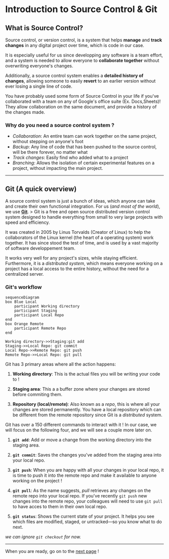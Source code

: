 # Introduction to Source Control & Git

## What is Source Control?

Source control, or version control, is a system that helps **manage** and
**track changes** in any digital project over time, which is code in our case.

It is especially useful for us since developping any software is a team effort,
and a system is needed to allow everyone to **collaborate together** without
overwriting everyone's changes.

Additionally, a source control system enables a **detailed history of changes**,
allowing someone to easily **revert** to an earlier version without ever losing
a single line of code.

You have probably used some form of Source Control in your life if you've
collaborated with a team on any of Google's office suite (Ex. Docs,Sheets)! They
allow collaboration on the same document, and provide a history of the changes
made.

### Why do you need a source control system ?

- _Collaboration_: An entire team can work together on the same project, without
  stepping on anyone's foot
- _Backup_: Any line of code that has been pushed to the source control, will be
  there forever, no matter what
- _Track changes_: Easily find who added what to a project
- _Branching_: Allows the isolation of certain experimental features on a
  project, without impacting the main project.

---

## Git (A quick overview)

A source control system is just a bunch of ideas, which anyone can take and
create their own functional integration. For us (_and most of the world_), we
use [**Git**](https://git-scm.com/). > Git is a free and open source distributed
version control system designed to handle everything from small to very large
projects with speed and efficiency.

It was created in 2005 by Linus Torvalds (Creator of Linux) to help the
collaborators of the Linux kernel (the heart of a operating system) work
together. It has since stood the test of time, and is used by a vast majority of
software developpement team.

It works very well for any project's sizes, while staying efficient.
Furthermore, it is a _distributed system_, which means everyone working on a
project has a local access to the entire history, without the need for a
centralized server.

### Git's workflow

```mermaid
sequenceDiagram
box Blue Local
    participant Working directory
    participant Staging
    participant Local Repo
end
box Orange Remote
    participant Remote Repo
end

Working directory->>Staging:git add
Staging->>Local Repo: git commit
Local Repo->>Remote Repo: git push
Remote Repo->>Local Repo: git pull
```

Git has 3 primary areas where all the action happens:

1. **Working directory**: This is the actual files you will be writing your code
   to !

2. **Staging area**: This a a buffer zone where your changes are stored before
   commiting them.

3. **Repository (local/remote)**: Also known as a _repo_, this is where all your
   changes are stored permanently. You have a local repository which can be
   different from the remote repository since Git is a _distributed_ system.

Git has over a 150 different commands to interact with it ! In our case, we will
focus on the following four, and we will see a couple more later on.

1. **`git add`**: Add or move a change from the working directory into the
   staging area.

2. **`git commit`**: Saves the changes you've added from the staging area into
   your local repo.

3. **`git push`**: When you are happy with all your changes in your local repo,
   it is time to push it into the remote repo and make it available to anyone
   working on the project !

4. **`git pull`**: As the name suggests, _pull_ retrieves any changes on the
   remote repo into your local repo. If you've recently `git push` new changes
   into the remote repo, your colleagues will need to use `git pull` to have
   acces to them in their own local repo.

5. **`git status`**: Shows the current state of your project. It helps you see
   which files are modified, staged, or untracked—so you know what to do next.

_we can ignore `git checkout` for now._

---

When you are ready, go on to the [next page](intro_github.md) !
